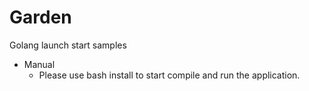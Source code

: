 # Garden
Golang  launch start samples

- Manual
  * Please use bash install to start compile and run the application.
